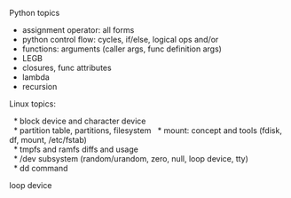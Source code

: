 Python topics   
- assignment operator: all forms  
- python control flow: cycles, if/else, logical ops and/or   
- functions: arguments (caller args, func definition args)   
- LEGB   
- closures, func attributes   
- lambda   
- recursion   

Linux topics:

  * block device and character device   
  * partition table, partitions, filesystem
  * mount: concept and tools (fdisk, df, mount, /etc/fstab)   
  * tmpfs and ramfs diffs and usage   
  * /dev subsystem (random/urandom, zero, null, loop device, tty)   
  * dd command


loop device